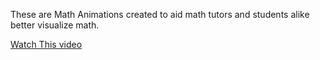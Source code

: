 These are Math Animations created to aid math tutors and students alike better visualize math.

[Watch This video](https://github.com/vini-1809/MathAnimations/blob/master/Manim/media/videos/eulenumbermanimbeauty/1080p60/partial_movie_files/graph/2852726489_3432352079_195629099.mp4)
